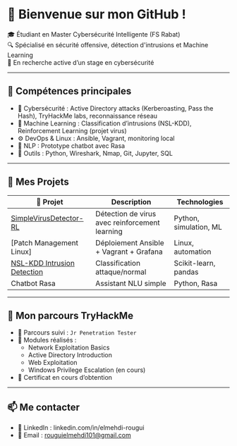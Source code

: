 # 👋 Bienvenue sur mon GitHub !

🎓 Étudiant en Master Cybersécurité Intelligente (FS Rabat)  
🔍 Spécialisé en sécurité offensive, détection d'intrusions et Machine Learning  
📌 En recherche active d’un stage en cybersécurité 

---

## 🧠 Compétences principales

- 🔐 Cybersécurité : Active Directory attacks (Kerberoasting, Pass the Hash), TryHackMe labs, reconnaissance réseau
- 🤖 Machine Learning : Classification d’intrusions (NSL-KDD), Reinforcement Learning (projet virus)
- ⚙️ DevOps & Linux : Ansible, Vagrant, monitoring local
- 💬 NLP : Prototype chatbot avec Rasa
- 🧰 Outils : Python, Wireshark, Nmap, Git, Jupyter, SQL

---

## 📁 Mes Projets

| 📌 Projet | Description | Technologies |
|----------|-------------|--------------|
| [SimpleVirusDetector-RL](https://github.com/EL-ROUGUI/SimpleVirusDetector-RL) | Détection de virus avec reinforcement learning | Python, simulation, ML |
| [Patch Management Linux] | Déploiement Ansible + Vagrant + Grafana | Linux, automation |
| [NSL-KDD Intrusion Detection](https://github.com/EL-ROUGUI/nsl-kdd-intrusion-detection) | Classification attaque/normal | Scikit-learn, pandas |
| Chatbot Rasa | Assistant NLU simple | Python, Rasa |

---

## 🧪 Mon parcours TryHackMe

- 🔰 Parcours suivi : `Jr Penetration Tester`
- 🔎 Modules réalisés :
  - Network Exploitation Basics
  - Active Directory Introduction
  - Web Exploitation
  - Windows Privilege Escalation (en cours)
- 📜 Certificat en cours d’obtention

---

## 📫 Me contacter
- 💼 LinkedIn : linkedin.com/in/elmehdi-rougui
- 📧 Email : rouguielmehdi101@gmail.com
